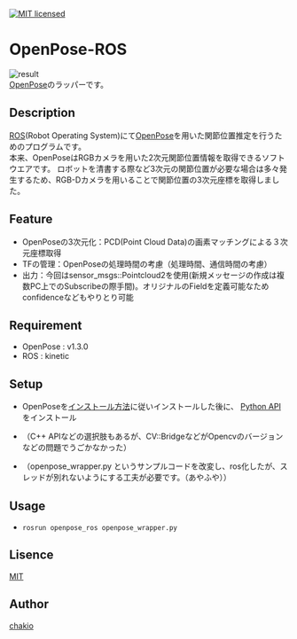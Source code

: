[![MIT licensed](https://img.shields.io/badge/license-MIT-blue.svg)](LICENSE)
# OpenPose-ROS
![result](https://github.com/chakio/openpose_ros/blob/master/media/openpose3D.gif)  
[OpenPose](https://github.com/CMU-Perceptual-Computing-Lab/openpose)のラッパーです。

## Description
[ROS](http://wiki.ros.org/ja)(Robot Operating System)にて[OpenPose](https://github.com/CMU-Perceptual-Computing-Lab/openpose)を用いた関節位置推定を行うためのプログラムです。  
本来、OpenPoseはRGBカメラを用いた2次元関節位置情報を取得できるソフトウエアです。
ロボットを清書する際など3次元の関節位置が必要な場合は多々発生するため、RGB-Dカメラを用いることで関節位置の3次元座標を取得しました。  

## Feature
* OpenPoseの3次元化：PCD(Point Cloud Data)の画素マッチングによる３次元座標取得
* TFの管理：OpenPoseの処理時間の考慮（処理時間、通信時間の考慮）
* 出力：今回はsensor_msgs::Pointcloud2を使用(新規メッセージの作成は複数PC上でのSubscribeの際手間)。オリジナルのFieldを定義可能なためconfidenceなどもやりとり可能

## Requirement 
* OpenPose : v1.3.0
* ROS : kinetic  

## Setup
* OpenPoseを[インストール方法](https://github.com/CMU-Perceptual-Computing-Lab/openpose/blob/master/doc/installation.md)に従いインストールした後に、  [Python API](https://github.com/CMU-Perceptual-Computing-Lab/openpose/blob/master/doc/installation.md#python-api)をインストール

* （C++ APIなどの選択肢もあるが、CV::BridgeなどがOpencvのバージョンなどの問題でうごかなかった）

* （openpose_wrapper.py というサンプルコードを改変し、ros化したが、スレッドが別れないようにする工夫が必要です。（あやふや））

## Usage
* ```rosrun openpose_ros openpose_wrapper.py```

## Lisence
[MIT](https://github.com/chakio/openpose_ros/blob/master/LICENSE)

## Author
[chakio](https://github.com/chakio)